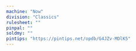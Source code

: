 ```yaml
---
machine: "Now"
division: "Classics"
rulesheet: ""
pinpal: ""
soldmy: ""
pintips: "https://pintips.net/opdb/G4JZv-MDlK5"
---
```

